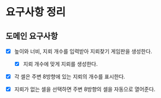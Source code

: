 # 요구사항 정리

## 도메인 요구사항
- [x] 높이와 너비, 지뢰 개수를 입력받아 지뢰찾기 게임판을 생성한다.
  - [x] 지뢰 개수에 맞게 지뢰를 생성한다.
- [x] 각 셀은 주변 8방향에 있는 지뢰의 개수를 표시한다.
- [x] 지뢰가 없는 셀을 선택하면 주변 8방향의 셀을 자동으로 열어준다.

